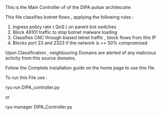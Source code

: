 This is the Main Controller of of the DIPA pulsar architecutre

This file classifies botnet flows , applying the following rules :
1) Ingress policy rate ( QoS ) on parent bot switches
2) Block 48101 traffic to stop botnet malware loading
3) Classifies CNC through biased telnet traffic , block flows from this IP
4) Blocks port 23 and 2323 if the network is >= 50% compromised

Upon Classification , neighbouring Domains are alerted of any malicious activity
from this source domains.

Follow the Complete installation guide on the home page to use this file 

To run this File use :

ryu run DIPA_controller.py

or

ryu-manager DIPA_Controller.py
